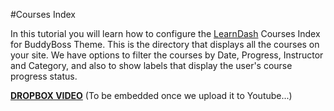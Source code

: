 #Courses Index

In this tutorial you will learn how to configure the [LearnDash](https://learndash.idevaffiliate.com/111.html) Courses Index for BuddyBoss Theme. This is the directory that displays all the courses on your site. We have options to filter the courses by Date, Progress, Instructor and Category, and also to show labels that display the user's course progress status.

[**DROPBOX VIDEO**](https://www.dropbox.com/s/z6y5i8tw1lrcxwt/buddyboss-integrations-learndash-courses-index.mp4?raw=1)
(To be embedded once we upload it to Youtube...)